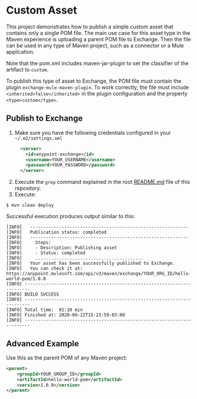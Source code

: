 # Custom Asset

This project demonstrates how to publish a simple custom asset that contains only a single POM file. The main use case for this asset type in the Maven experience is uploading a parent POM file to Exchange. Then the file can be used in any type of Maven project, such as a connector or a Mule application.

Note that the pom.xml includes maven-jar-plugin to set the classifier of the artifact to `custom`.

To publish this type of asset to Exchange, the POM file must contain the plugin `exchange-mule-maven-plugin`. To work correctly, the file must include `<inherited>false</inherited>` in the plugin configuration and the property `<type>custom</type>`.

## Publish to Exchange

1. Make sure you have the following credentials configured in your `~/.m2/settings.xml`
    ```xml
      <server>
        <id>anypoint-exchange</id>
        <username>YOUR_USERNAME</username>
        <password>YOUR_PASSWORD</password>
      </server>
    ```
2. Execute the `grep` command explained in the root [README.md](../README.md) file of this repository.
3. Execute:

```shell
$ mvn clean deploy
```

Successful execution produces output similar to this:

```shell
[INFO]   ------------------------------------------------------------
[INFO]   Publication status: completed
[INFO]   ------------------------------------------------------------
[INFO]     Steps:
[INFO]     - Description: Publishing asset
[INFO]     - Status: completed
[INFO]     .........................................
[INFO]   Your asset has been successfully published to Exchange.
[INFO]   You can check it at: https://anypoint.mulesoft.com/api/v3/maven/exchange/YOUR_ORG_ID/hello-world-pom/1.0.0
[INFO] ------------------------------------------------------------------------
[INFO] BUILD SUCCESS
[INFO] ------------------------------------------------------------------------
[INFO] Total time:  01:10 min
[INFO] Finished at: 2020-09-22T15:23:59-03:00
[INFO] ------------------------------------------------------------------------
```

## Advanced Example

Use this as the parent POM of any Maven project:

```xml
<parent>
    <groupId>YOUR_GROUP_ID</groupId>
    <artifactId>hello-world-pom</artifactId>
    <version>1.0.0</version>
</parent>
```
